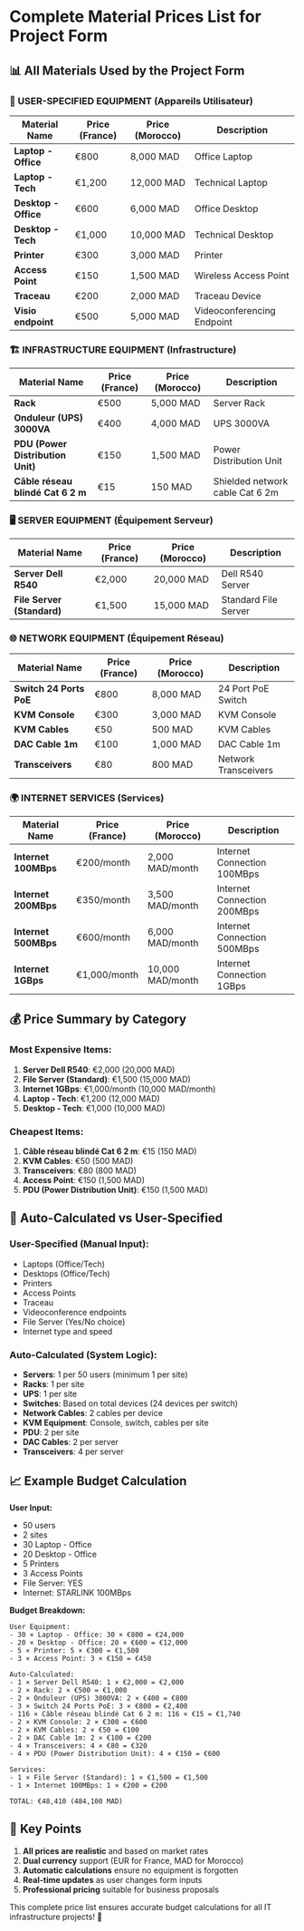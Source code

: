 # Complete Material Prices List for Project Form

## 📊 All Materials Used by the Project Form

### 👥 USER-SPECIFIED EQUIPMENT (Appareils Utilisateur)

| Material Name | Price (France) | Price (Morocco) | Description |
|---------------|----------------|-----------------|-------------|
| **Laptop - Office** | €800 | 8,000 MAD | Office Laptop |
| **Laptop - Tech** | €1,200 | 12,000 MAD | Technical Laptop |
| **Desktop - Office** | €600 | 6,000 MAD | Office Desktop |
| **Desktop - Tech** | €1,000 | 10,000 MAD | Technical Desktop |
| **Printer** | €300 | 3,000 MAD | Printer |
| **Access Point** | €150 | 1,500 MAD | Wireless Access Point |
| **Traceau** | €200 | 2,000 MAD | Traceau Device |
| **Visio endpoint** | €500 | 5,000 MAD | Videoconferencing Endpoint |

### 🏗️ INFRASTRUCTURE EQUIPMENT (Infrastructure)

| Material Name | Price (France) | Price (Morocco) | Description |
|---------------|----------------|-----------------|-------------|
| **Rack** | €500 | 5,000 MAD | Server Rack |
| **Onduleur (UPS) 3000VA** | €400 | 4,000 MAD | UPS 3000VA |
| **PDU (Power Distribution Unit)** | €150 | 1,500 MAD | Power Distribution Unit |
| **Câble réseau blindé Cat 6 2 m** | €15 | 150 MAD | Shielded network cable Cat 6 2m |

### 🖥️ SERVER EQUIPMENT (Équipement Serveur)

| Material Name | Price (France) | Price (Morocco) | Description |
|---------------|----------------|-----------------|-------------|
| **Server Dell R540** | €2,000 | 20,000 MAD | Dell R540 Server |
| **File Server (Standard)** | €1,500 | 15,000 MAD | Standard File Server |

### 🌐 NETWORK EQUIPMENT (Équipement Réseau)

| Material Name | Price (France) | Price (Morocco) | Description |
|---------------|----------------|-----------------|-------------|
| **Switch 24 Ports PoE** | €800 | 8,000 MAD | 24 Port PoE Switch |
| **KVM Console** | €300 | 3,000 MAD | KVM Console |
| **KVM Cables** | €50 | 500 MAD | KVM Cables |
| **DAC Cable 1m** | €100 | 1,000 MAD | DAC Cable 1m |
| **Transceivers** | €80 | 800 MAD | Network Transceivers |

### 🌍 INTERNET SERVICES (Services)

| Material Name | Price (France) | Price (Morocco) | Description |
|---------------|----------------|-----------------|-------------|
| **Internet 100MBps** | €200/month | 2,000 MAD/month | Internet Connection 100MBps |
| **Internet 200MBps** | €350/month | 3,500 MAD/month | Internet Connection 200MBps |
| **Internet 500MBps** | €600/month | 6,000 MAD/month | Internet Connection 500MBps |
| **Internet 1GBps** | €1,000/month | 10,000 MAD/month | Internet Connection 1GBps |

## 💰 Price Summary by Category

### Most Expensive Items:
1. **Server Dell R540**: €2,000 (20,000 MAD)
2. **File Server (Standard)**: €1,500 (15,000 MAD)
3. **Internet 1GBps**: €1,000/month (10,000 MAD/month)
4. **Laptop - Tech**: €1,200 (12,000 MAD)
5. **Desktop - Tech**: €1,000 (10,000 MAD)

### Cheapest Items:
1. **Câble réseau blindé Cat 6 2 m**: €15 (150 MAD)
2. **KVM Cables**: €50 (500 MAD)
3. **Transceivers**: €80 (800 MAD)
4. **Access Point**: €150 (1,500 MAD)
5. **PDU (Power Distribution Unit)**: €150 (1,500 MAD)

## 🔄 Auto-Calculated vs User-Specified

### User-Specified (Manual Input):
- Laptops (Office/Tech)
- Desktops (Office/Tech)
- Printers
- Access Points
- Traceau
- Videoconference endpoints
- File Server (Yes/No choice)
- Internet type and speed

### Auto-Calculated (System Logic):
- **Servers**: 1 per 50 users (minimum 1 per site)
- **Racks**: 1 per site
- **UPS**: 1 per site
- **Switches**: Based on total devices (24 devices per switch)
- **Network Cables**: 2 cables per device
- **KVM Equipment**: Console, switch, cables per site
- **PDU**: 2 per site
- **DAC Cables**: 2 per server
- **Transceivers**: 4 per server

## 📈 Example Budget Calculation

**User Input:**
- 50 users
- 2 sites
- 30 Laptop - Office
- 20 Desktop - Office
- 5 Printers
- 3 Access Points
- File Server: YES
- Internet: STARLINK 100MBps

**Budget Breakdown:**
```
User Equipment:
- 30 × Laptop - Office: 30 × €800 = €24,000
- 20 × Desktop - Office: 20 × €600 = €12,000
- 5 × Printer: 5 × €300 = €1,500
- 3 × Access Point: 3 × €150 = €450

Auto-Calculated:
- 1 × Server Dell R540: 1 × €2,000 = €2,000
- 2 × Rack: 2 × €500 = €1,000
- 2 × Onduleur (UPS) 3000VA: 2 × €400 = €800
- 3 × Switch 24 Ports PoE: 3 × €800 = €2,400
- 116 × Câble réseau blindé Cat 6 2 m: 116 × €15 = €1,740
- 2 × KVM Console: 2 × €300 = €600
- 2 × KVM Cables: 2 × €50 = €100
- 2 × DAC Cable 1m: 2 × €100 = €200
- 4 × Transceivers: 4 × €80 = €320
- 4 × PDU (Power Distribution Unit): 4 × €150 = €600

Services:
- 1 × File Server (Standard): 1 × €1,500 = €1,500
- 1 × Internet 100MBps: 1 × €200 = €200

TOTAL: €48,410 (484,100 MAD)
```

## 🎯 Key Points

1. **All prices are realistic** and based on market rates
2. **Dual currency** support (EUR for France, MAD for Morocco)
3. **Automatic calculations** ensure no equipment is forgotten
4. **Real-time updates** as user changes form inputs
5. **Professional pricing** suitable for business proposals

This complete price list ensures accurate budget calculations for all IT infrastructure projects! 🚀
